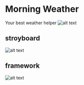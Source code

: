 # Morning Weather
Your best weather helper
![alt text](https://github.com/zczqxc5/casa0015-mobile-assessment/blob/main/Resourses/Untitled-1.png)


## stroyboard

![alt text](https://github.com/zczqxc5/casa0015-mobile-assessment/blob/main/Resourses/storyboard.jpg)

## framework

![alt text](https://github.com/zczqxc5/casa0015-mobile-assessment/blob/main/Resourses/04b7a70ff31f4e9dc1a7bb023f3fe83.png)
